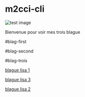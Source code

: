 # m2cci-cli

![test image](/image/profil.jpg)

Bienvenue pour voir mes trois blague

#blag-first

#blag-second

#blag-trois

[blague lisa 1](../src/blague_lisa_1)

[blague lisa 3](../src/blague_lisa_3)

[blague lisa 2](../src/blague_lisa_2)